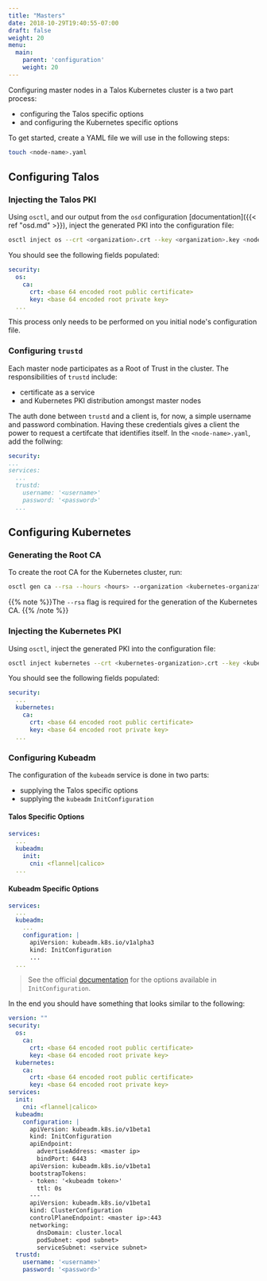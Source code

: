 ```yaml
---
title: "Masters"
date: 2018-10-29T19:40:55-07:00
draft: false
weight: 20
menu:
  main:
    parent: 'configuration'
    weight: 20
---
```


Configuring master nodes in a Talos Kubernetes cluster is a two part process:

- configuring the Talos specific options
- and configuring the Kubernetes specific options

To get started, create a YAML file we will use in the following steps:

```bash
touch <node-name>.yaml
```

## Configuring Talos

### Injecting the Talos PKI

Using `osctl`, and our output from the `osd` configuration [documentation]({{< ref "osd.md" >}}), inject the generated PKI into the configuration file:

```bash
osctl inject os --crt <organization>.crt --key <organization>.key <node-name>.yaml
```

You should see the following fields populated:

```yaml
security:
  os:
    ca:
      crt: <base 64 encoded root public certificate>
      key: <base 64 encoded root private key>
  ...
```

This process only needs to be performed on you initial node's configuration file.

### Configuring `trustd`

Each master node participates as a Root of Trust in the cluster.
The responsibilities of `trustd` include:

- certificate as a service
- and Kubernetes PKI distribution amongst master nodes

The auth done between `trustd` and a client is, for now, a simple username and password combination.
Having these credentials gives a client the power to request a certifcate that identifies itself.
In the `<node-name>.yaml`, add the follwing:

```yaml
security:
...
services:
  ...
  trustd:
    username: '<username>'
    password: '<password>'
  ...
```

## Configuring Kubernetes

### Generating the Root CA

To create the root CA for the Kubernetes cluster, run:

```bash
osctl gen ca --rsa --hours <hours> --organization <kubernetes-organization>
```

{{% note %}}The `--rsa` flag is required for the generation of the Kubernetes CA. {{% /note %}}

### Injecting the Kubernetes PKI

Using `osctl`, inject the generated PKI into the configuration file:

```bash
osctl inject kubernetes --crt <kubernetes-organization>.crt --key <kubernetes-organization>.key <node-name>.yaml
```

You should see the following fields populated:

```yaml
security:
  ...
  kubernetes:
    ca:
      crt: <base 64 encoded root public certificate>
      key: <base 64 encoded root private key>
  ...
```

### Configuring Kubeadm

The configuration of the `kubeadm` service is done in two parts:

- supplying the Talos specific options
- supplying the `kubeadm` `InitConfiguration`

#### Talos Specific Options

```yaml
services:
  ...
  kubeadm:
    init:
      cni: <flannel|calico>
  ...
```

#### Kubeadm Specific Options

```yaml
services:
  ...
  kubeadm:
    ...
    configuration: |
      apiVersion: kubeadm.k8s.io/v1alpha3
      kind: InitConfiguration
      ...
  ...
```

> See the official [documentation](https://kubernetes.io/docs/reference/setup-tools/kubeadm/kubeadm-init/) for the options available in `InitConfiguration`.

In the end you should have something that looks similar to the following:

```yaml
version: ""
security:
  os:
    ca:
      crt: <base 64 encoded root public certificate>
      key: <base 64 encoded root private key>
  kubernetes:
    ca:
      crt: <base 64 encoded root public certificate>
      key: <base 64 encoded root private key>
services:
  init:
    cni: <flannel|calico>
  kubeadm:
    configuration: |
      apiVersion: kubeadm.k8s.io/v1beta1
      kind: InitConfiguration
      apiEndpoint:
        advertiseAddress: <master ip>
        bindPort: 6443
      apiVersion: kubeadm.k8s.io/v1beta1
      bootstrapTokens:
      - token: '<kubeadm token>'
        ttl: 0s
      ---
      apiVersion: kubeadm.k8s.io/v1beta1
      kind: ClusterConfiguration
      controlPlaneEndpoint: <master ip>:443
      networking:
        dnsDomain: cluster.local
        podSubnet: <pod subnet>
        serviceSubnet: <service subnet>
  trustd:
    username: '<username>'
    password: '<password>'
```
